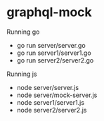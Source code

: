 graphql-mock
============

Running go
- go run server/server.go 
- go run server1/server1.go 
- go run server2/server2.go 

Running js
- node server/server.js 
- node server/mock-server.js 
- node server1/server1.js 
- node server2/server2.js 
  